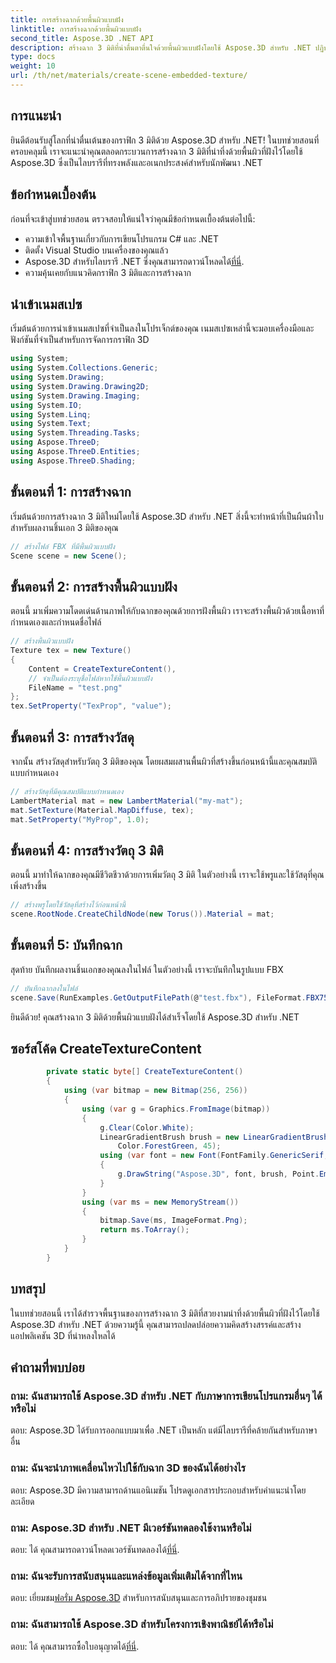 ```yaml
---
title: การสร้างฉากด้วยพื้นผิวแบบฝัง
linktitle: การสร้างฉากด้วยพื้นผิวแบบฝัง
second_title: Aspose.3D .NET API
description: สร้างฉาก 3 มิติที่น่าตื่นตาตื่นใจด้วยพื้นผิวแบบฝังโดยใช้ Aspose.3D สำหรับ .NET ปฏิบัติตามคำแนะนำทีละขั้นตอนของเราเพื่อผลลัพธ์ที่น่าทึ่ง
type: docs
weight: 10
url: /th/net/materials/create-scene-embedded-texture/
---
```

## การแนะนำ
ยินดีต้อนรับสู่โลกที่น่าตื่นเต้นของกราฟิก 3 มิติด้วย Aspose.3D สำหรับ .NET! ในบทช่วยสอนที่ครอบคลุมนี้ เราจะแนะนำคุณตลอดกระบวนการสร้างฉาก 3 มิติที่น่าทึ่งด้วยพื้นผิวที่ฝังไว้โดยใช้ Aspose.3D ซึ่งเป็นไลบรารีที่ทรงพลังและอเนกประสงค์สำหรับนักพัฒนา .NET
## ข้อกำหนดเบื้องต้น
ก่อนที่จะเข้าสู่บทช่วยสอน ตรวจสอบให้แน่ใจว่าคุณมีข้อกำหนดเบื้องต้นต่อไปนี้:
- ความเข้าใจพื้นฐานเกี่ยวกับการเขียนโปรแกรม C# และ .NET
- ติดตั้ง Visual Studio บนเครื่องของคุณแล้ว
-  Aspose.3D สำหรับไลบรารี .NET ซึ่งคุณสามารถดาวน์โหลดได้[ที่นี่](https://releases.aspose.com/3d/net/).
- ความคุ้นเคยกับแนวคิดกราฟิก 3 มิติและการสร้างฉาก
## นำเข้าเนมสเปซ
เริ่มต้นด้วยการนำเข้าเนมสเปซที่จำเป็นลงในโปรเจ็กต์ของคุณ เนมสเปซเหล่านี้จะมอบเครื่องมือและฟังก์ชันที่จำเป็นสำหรับการจัดการกราฟิก 3D
```csharp
using System;
using System.Collections.Generic;
using System.Drawing;
using System.Drawing.Drawing2D;
using System.Drawing.Imaging;
using System.IO;
using System.Linq;
using System.Text;
using System.Threading.Tasks;
using Aspose.ThreeD;
using Aspose.ThreeD.Entities;
using Aspose.ThreeD.Shading;
```
## ขั้นตอนที่ 1: การสร้างฉาก
เริ่มต้นด้วยการสร้างฉาก 3 มิติใหม่โดยใช้ Aspose.3D สำหรับ .NET สิ่งนี้จะทำหน้าที่เป็นผืนผ้าใบสำหรับผลงานชิ้นเอก 3 มิติของคุณ
```csharp
// สร้างไฟล์ FBX ที่มีพื้นผิวแบบฝัง
Scene scene = new Scene();
```
## ขั้นตอนที่ 2: การสร้างพื้นผิวแบบฝัง
ตอนนี้ มาเพิ่มความโดดเด่นด้านภาพให้กับฉากของคุณด้วยการฝังพื้นผิว เราจะสร้างพื้นผิวด้วยเนื้อหาที่กำหนดเองและกำหนดชื่อไฟล์
```csharp
// สร้างพื้นผิวแบบฝัง
Texture tex = new Texture()
{
    Content = CreateTextureContent(),
    // จำเป็นต้องระบุชื่อไฟล์หากใช้พื้นผิวแบบฝัง
    FileName = "test.png"
};
tex.SetProperty("TexProp", "value");
```
## ขั้นตอนที่ 3: การสร้างวัสดุ
จากนั้น สร้างวัสดุสำหรับวัตถุ 3 มิติของคุณ โดยผสมผสานพื้นผิวที่สร้างขึ้นก่อนหน้านี้และคุณสมบัติแบบกำหนดเอง
```csharp
// สร้างวัสดุที่มีคุณสมบัติแบบกำหนดเอง
LambertMaterial mat = new LambertMaterial("my-mat");
mat.SetTexture(Material.MapDiffuse, tex);
mat.SetProperty("MyProp", 1.0);
```
## ขั้นตอนที่ 4: การสร้างวัตถุ 3 มิติ
ตอนนี้ มาทำให้ฉากของคุณมีชีวิตชีวาด้วยการเพิ่มวัตถุ 3 มิติ ในตัวอย่างนี้ เราจะใช้พรูและใช้วัสดุที่คุณเพิ่งสร้างขึ้น
```csharp
// สร้างพรูโดยใช้วัสดุที่สร้างไว้ก่อนหน้านี้
scene.RootNode.CreateChildNode(new Torus()).Material = mat;
```
## ขั้นตอนที่ 5: บันทึกฉาก
สุดท้าย บันทึกผลงานชิ้นเอกของคุณลงในไฟล์ ในตัวอย่างนี้ เราจะบันทึกในรูปแบบ FBX
```csharp
// บันทึกฉากลงในไฟล์
scene.Save(RunExamples.GetOutputFilePath(@"test.fbx"), FileFormat.FBX7500ASCII);
```
ยินดีด้วย! คุณสร้างฉาก 3 มิติด้วยพื้นผิวแบบฝังได้สำเร็จโดยใช้ Aspose.3D สำหรับ .NET
## ซอร์สโค้ด CreateTextureContent
```csharp
        private static byte[] CreateTextureContent()
        {
            using (var bitmap = new Bitmap(256, 256))
            {
                using (var g = Graphics.FromImage(bitmap))
                {
                    g.Clear(Color.White);
                    LinearGradientBrush brush = new LinearGradientBrush(new Rectangle(0, 0, 128, 128), Color.Moccasin,
                        Color.ForestGreen, 45);
                    using (var font = new Font(FontFamily.GenericSerif, 40))
                    {
                        g.DrawString("Aspose.3D", font, brush, Point.Empty);
                    }
                }
                using (var ms = new MemoryStream())
                {
                    bitmap.Save(ms, ImageFormat.Png);
                    return ms.ToArray();
                }
            }
        }
```
## บทสรุป
ในบทช่วยสอนนี้ เราได้สำรวจพื้นฐานของการสร้างฉาก 3 มิติที่สวยงามน่าทึ่งด้วยพื้นผิวที่ฝังไว้โดยใช้ Aspose.3D สำหรับ .NET ด้วยความรู้นี้ คุณสามารถปลดปล่อยความคิดสร้างสรรค์และสร้างแอปพลิเคชัน 3D ที่น่าหลงใหลได้

## คำถามที่พบบ่อย

### ถาม: ฉันสามารถใช้ Aspose.3D สำหรับ .NET กับภาษาการเขียนโปรแกรมอื่นๆ ได้หรือไม่
ตอบ: Aspose.3D ได้รับการออกแบบมาเพื่อ .NET เป็นหลัก แต่มีไลบรารีที่คล้ายกันสำหรับภาษาอื่น
### ถาม: ฉันจะนำภาพเคลื่อนไหวไปใช้กับฉาก 3D ของฉันได้อย่างไร
ตอบ: Aspose.3D มีความสามารถด้านแอนิเมชัน โปรดดูเอกสารประกอบสำหรับคำแนะนำโดยละเอียด
### ถาม: Aspose.3D สำหรับ .NET มีเวอร์ชันทดลองใช้งานหรือไม่
 ตอบ: ได้ คุณสามารถดาวน์โหลดเวอร์ชันทดลองได้[ที่นี่](https://releases.aspose.com/).
### ถาม: ฉันจะรับการสนับสนุนและแหล่งข้อมูลเพิ่มเติมได้จากที่ไหน
 ตอบ: เยี่ยมชม[ฟอรั่ม Aspose.3D](https://forum.aspose.com/c/3d/18) สำหรับการสนับสนุนและการอภิปรายของชุมชน
### ถาม: ฉันสามารถใช้ Aspose.3D สำหรับโครงการเชิงพาณิชย์ได้หรือไม่
 ตอบ: ได้ คุณสามารถซื้อใบอนุญาตได้[ที่นี่](https://purchase.aspose.com/buy).
